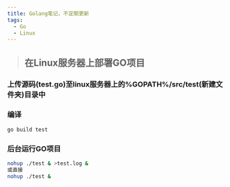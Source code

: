 ```yaml
---
title: Golang笔记，不定期更新
tags:
  - Go 
  - Linux
---
```


>## 在Linux服务器上部署GO项目

### 上传源码(test.go)至linux服务器上的%GOPATH%/src/test(新建文件夹)目录中
### 编译
```bash
go build test
```
### 后台运行GO项目
```bash
nohup ./test & >test.log &
或直接
nohup ./test & 
```

<!--More-->